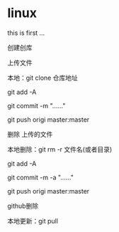 # linux
this is first ...

创建创库

上传文件

本地：git clone 仓库地址

git add -A

git commit -m "......"

git push origi master:master


删除 上传的文件

本地删除：git rm -r 文件名(或者目录)

git add -A

git commit -m -a "......"

git push origi master:master

github删除

本地更新：git pull
